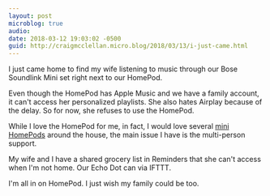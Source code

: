 ```yaml
---
layout: post
microblog: true
audio: 
date: 2018-03-12 19:03:02 -0500
guid: http://craigmcclellan.micro.blog/2018/03/13/i-just-came.html
---
```

I just came home to find my wife listening to music through our Bose Soundlink Mini set right next to our HomePod. 

Even though the HomePod has Apple Music and we have a family account, it can't access her personalized playlists. She also hates Airplay because of the delay. So for now, she refuses to use the HomePod.

While I love the HomePod for me, in fact, I would love several [mini HomePods](https://www.macrumors.com/2018/03/07/lower-priced-homepod-150-to-200-dollars-rumor/) around the house, the main issue I have is the multi-person support. 

My wife and I have a shared grocery list in Reminders that she can't access when I'm not home. Our Echo Dot can via IFTTT.

I'm all in on HomePod. I just wish my family could be too. 
